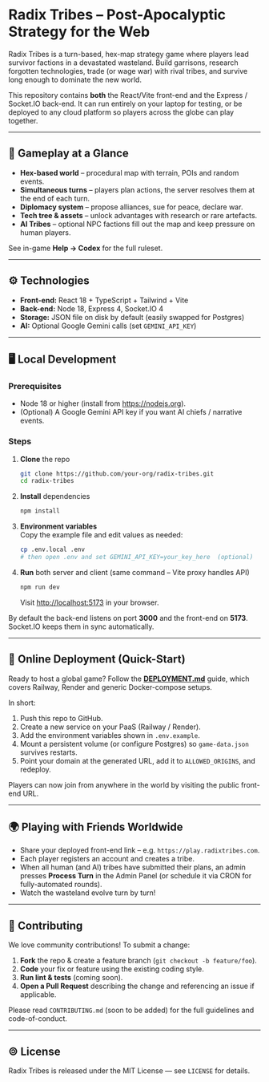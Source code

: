 # Radix Tribes – Post-Apocalyptic Strategy for the Web

Radix Tribes is a turn-based, hex-map strategy game where players lead survivor
factions in a devastated wasteland.  Build garrisons, research forgotten
technologies, trade (or wage war) with rival tribes, and survive long enough to
dominate the new world.

This repository contains **both** the React/Vite front-end and the Express /
Socket.IO back-end.  It can run entirely on your laptop for testing, or be
deployed to any cloud platform so players across the globe can play together.

---

## 📜 Gameplay at a Glance

* **Hex-based world** – procedural map with terrain, POIs and random events.  
* **Simultaneous turns** – players plan actions, the server resolves them at
  the end of each turn.  
* **Diplomacy system** – propose alliances, sue for peace, declare war.  
* **Tech tree & assets** – unlock advantages with research or rare artefacts.  
* **AI Tribes** – optional NPC factions fill out the map and keep pressure on
  human players.  

See in-game **Help → Codex** for the full ruleset.

---

## ⚙️ Technologies

* **Front-end:** React 18 + TypeScript + Tailwind + Vite  
* **Back-end:** Node 18, Express 4, Socket.IO 4  
* **Storage:** JSON file on disk by default (easily swapped for Postgres)  
* **AI:** Optional Google Gemini calls (set `GEMINI_API_KEY`)  

---

## 🖥️ Local Development

### Prerequisites
* Node 18 or higher (install from <https://nodejs.org>).  
* (Optional) A Google Gemini API key if you want AI chiefs / narrative events.  

### Steps
1. **Clone** the repo  
   ```bash
   git clone https://github.com/your-org/radix-tribes.git
   cd radix-tribes
   ```
2. **Install** dependencies  
   ```bash
   npm install
   ```
3. **Environment variables**  
   Copy the example file and edit values as needed:  
   ```bash
   cp .env.local .env
   # then open .env and set GEMINI_API_KEY=your_key_here  (optional)
   ```
4. **Run** both server and client (same command – Vite proxy handles API)  
   ```bash
   npm run dev
   ```  
   Visit <http://localhost:5173> in your browser.  

By default the back-end listens on port **3000** and the front-end on **5173**.
Socket.IO keeps them in sync automatically.

---

## 🚀 Online Deployment (Quick-Start)

Ready to host a global game?  Follow the **[DEPLOYMENT.md](DEPLOYMENT.md)**
guide, which covers Railway, Render and generic Docker-compose setups.

In short:

1. Push this repo to GitHub.  
2. Create a new service on your PaaS (Railway / Render).  
3. Add the environment variables shown in `.env.example`.  
4. Mount a persistent volume (or configure Postgres) so `game-data.json`
   survives restarts.  
5. Point your domain at the generated URL, add it to `ALLOWED_ORIGINS`, and
   redeploy.  

Players can now join from anywhere in the world by visiting the public
front-end URL.

---

## 🌍 Playing with Friends Worldwide

* Share your deployed front-end link – e.g. `https://play.radixtribes.com`.  
* Each player registers an account and creates a tribe.  
* When all human (and AI) tribes have submitted their plans, an admin presses
  **Process Turn** in the Admin Panel (or schedule it via CRON for
  fully-automated rounds).  
* Watch the wasteland evolve turn by turn!  

---

## 🤝 Contributing

We love community contributions!  To submit a change:

1. **Fork** the repo & create a feature branch (`git checkout -b feature/foo`).  
2. **Code** your fix or feature using the existing coding style.  
3. **Run lint & tests** (coming soon).  
4. **Open a Pull Request** describing the change and referencing an issue if
   applicable.  

Please read `CONTRIBUTING.md` (soon to be added) for the full guidelines and
code-of-conduct.

---

## 🄯 License

Radix Tribes is released under the MIT License — see `LICENSE` for details.

